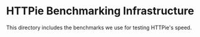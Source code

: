 # HTTPie Benchmarking Infrastructure

This directory includes the benchmarks
we use for testing HTTPie's speed.
